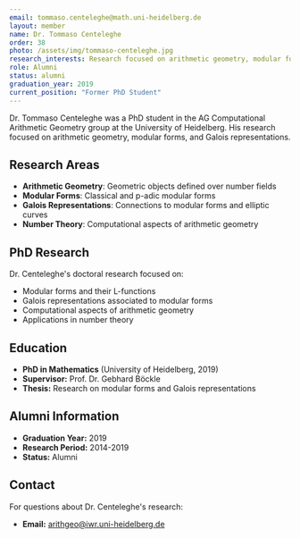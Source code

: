 ```yaml
---
email: tommaso.centeleghe@math.uni-heidelberg.de
layout: member
name: Dr. Tommaso Centeleghe
order: 38
photo: /assets/img/tommaso-centeleghe.jpg
research_interests: Research focused on arithmetic geometry, modular forms, and Galois representations.
role: Alumni
status: alumni
graduation_year: 2019
current_position: "Former PhD Student"
---
```


Dr. Tommaso Centeleghe was a PhD student in the AG Computational Arithmetic Geometry group at the University of Heidelberg. His research focused on arithmetic geometry, modular forms, and Galois representations.

## Research Areas

- **Arithmetic Geometry**: Geometric objects defined over number fields
- **Modular Forms**: Classical and p-adic modular forms
- **Galois Representations**: Connections to modular forms and elliptic curves
- **Number Theory**: Computational aspects of arithmetic geometry

## PhD Research

Dr. Centeleghe's doctoral research focused on:
- Modular forms and their L-functions
- Galois representations associated to modular forms
- Computational aspects of arithmetic geometry
- Applications in number theory

## Education

- **PhD in Mathematics** (University of Heidelberg, 2019)
- **Supervisor:** Prof. Dr. Gebhard Böckle
- **Thesis:** Research on modular forms and Galois representations

## Alumni Information

- **Graduation Year:** 2019
- **Research Period:** 2014-2019
- **Status:** Alumni

## Contact

For questions about Dr. Centeleghe's research:
- **Email:** arithgeo@iwr.uni-heidelberg.de

